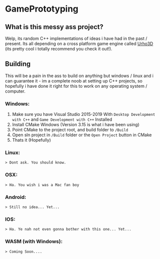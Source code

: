 # GamePrototyping

## What is this messy ass project?

Welp, its random C++ implementations of ideas i have had in the past / present. Its all depending on a cross platform game engine called [Urho3D](https://urho3d.github.io/) (its pretty cool i totally recommend you check it out!).

## Building
This will be a pain in the ass to build on anything but windows / linux and i can guarantee it - im a complete noob at setting up C++ projects, so hopefully i have done it right for this to work on any operating system / computer.
### Windows: 
1. Make sure you have Visual Studio 2015-2019 With `Desktop Development with C++` and `Game Development with C++` Installed
2. Install CMake Windows (Version 3.15 is what i have been using)
3. Point CMake to the project root, and build folder to `/Build`
4. Open sln project in `/Build` folder or the `Open Project` button in CMake
5. Thats it (Hopefully)
### Linux:
    > Dont ask. You should know.
### OSX:
    > Ha. You wish i was a Mac fan boy
### Android:
    > Still no idea... Yet...
### IOS:
    > Ha. Ye nah not even gonna bother with this one... Yet...
### WASM (with Windows):
    > Coming Soon....